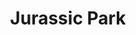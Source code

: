 ---
title: "Jurassic Park"

year: 1993

director: "Steven Spielberg"

summary: "A billionaire makes a zoo on an island with real dinosaurs. Sam Neill comes to check it out"

comment: "Its more than 30 years later and it still looks good! This is why people do practical effects"

image: "https://media.giphy.com/media/WsihkyEPkLlfovttgV/giphy-downsized-large.gif"

imdb: "https://www.imdb.com/title/tt0107290/"

quotes:
  - "Clever girl."
  - "Hold on to your butts."  
---